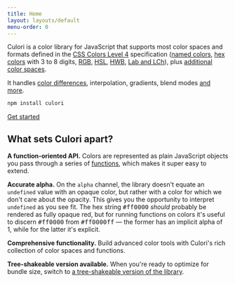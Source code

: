 ```yaml
---
title: Home
layout: layouts/default
menu-order: 0
---
```


[css4-colors]: https://drafts.csswg.org/css-color/
[css4-named-colors]: https://drafts.csswg.org/css-color/#named-colors
[din99o]: https://de.wikipedia.org/wiki/DIN99-Farbraum
[hex-colors]: https://drafts.csswg.org/css-color/#hex-notation
[rgb-colors]: https://drafts.csswg.org/css-color/#rgb-functions
[hsl-colors]: https://drafts.csswg.org/css-color/#the-hsl-notation
[hwb-colors]: https://drafts.csswg.org/css-color/#the-hwb-notation
[lab-colors]: https://drafts.csswg.org/css-color/#lab-colors

Culori is a color library for JavaScript that supports most color spaces and formats defined in the [CSS Colors Level 4][css4-colors] specification ([named colors][css4-named-colors], [hex colors][hex-colors] with 3 to 8 digits, [RGB][rgb-colors], [HSL][hsl-colors], [HWB][hwb-colors], [Lab and LCh][lab-colors]), plus [additional color spaces](./color-spaces).

It handles [color differences](https://en.wikipedia.org/wiki/Color_difference), interpolation, gradients, blend modes [and more](./api).

```bash
npm install culori
```

<a class='btn-link' href='./getting-started'>Get started</a>

## What sets Culori apart?

__A function-oriented API.__ Colors are represented as plain JavaScript objects you pass through a series of [functions](./api), which makes it super easy to extend.

__Accurate alpha.__ On the `alpha` channel, the library doesn't equate an `undefined` value with an opaque color, but rather with a color for which we don't care about the opacity. This gives you the opportunity to interpret `undefined` as you see fit. The hex string <kbd>#ff0000</kbd> _should_ probably be rendered as fully opaque red, but for running functions on colors it's useful to discern <kbd>#ff0000</kbd> from <kbd>#ff0000ff</kbd> — the former has an implicit alpha of 1, while for the latter it's explicit.

__Comprehensive functionality.__ Build advanced color tools with Culori's rich collection of color spaces and functions.

__Tree-shakeable version available.__ When you're ready to optimize for bundle size, switch to [a tree-shakeable version of the library](./guides/tree-shaking).
